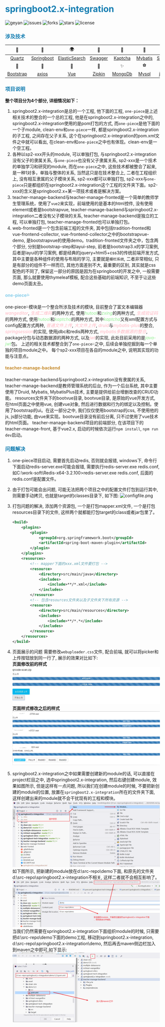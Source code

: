 # <font color="#137db1">springboot2.x-integration</font>
![geyan](https://img.shields.io/badge/%E6%9C%80%E5%85%89%E9%98%B4-%E8%B9%89%E8%B7%8E%E9%94%99%EF%BC%8C%E6%B6%88%E7%A3%A8%E8%BF%87%EF%BC%8C%E6%9C%80%E6%98%AF%E5%85%89%E9%98%B4%E5%8C%96%E6%B5%AE%E6%B2%AB-blue) ![issues](https://img.shields.io/github/issues/prayjourney/springboot2.x-integration)
 ![forks](https://img.shields.io/github/forks/prayjourney/springboot2.x-integration) ![stars](https://img.shields.io/github/stars/prayjourney/springboot2.x-integration) ![license](https://img.shields.io/github/license/prayjourney/springboot2.x-integration)

### <font color="#137db1">涉及技术</font>
|   🚀  |   🔫   |  🌍  |   🎃   |    📐  |   🌷   |   🎯   |   📚   |
| :----: | :----: | :----: | :----: | :----: | :----: | :----: | :----: |
| [Quartz](#Quartz) | [Springboot](#Springboot) | [ElasticSearch](#ElasticSearch) | [Swagger](#Swagger) | [Kaptcha](#Kaptcha) | [Mybatis](#Mybatis) | [Shiro](#Shiro) | [Redis](#Redis) |
|   🍇   |    🍌   |    🎫   |   🎁  |   ✨   |   ⚽    | 🎆 | 🎠 |
|[Bootstrap](#Bootstrap) | [axios](#axios) | [Vue](#Vue) | [Zipkin](#Zipkin) | [MongoDb](#MongoDb) | [Mysql](#Mysql) |[jwt](#jwt)| [wangEditor](#wangEditor) |

### <font color="#137db1">项目说明</font>
**整个项目分为4个部分, 详细情况如下：**

1. springboot2.x-integration是总的一个工程, 他下面的工程, `one-piece`是上述相关技术的整合的一个总的工程, 他是在springboot2.x-integration之中的, springboot2.x-integration使用的是pom打包的方式, 而`one-piece`是他下面的一个子module, clean-env和`one-piece`一样, 都是springboot2.x-integration的子工程, 之间存在父子关系, 这个在springboot2.x-integration的pom.xml文件之中就可以看出, 在clean-env和`one-piece`之中也有体现。clean-env是一个空工程。
2. 各种以sp2-xxx开头的module, 可以单独打包, 与springboot2.x-integration没有父子的隶属关系, 与`one-piece`也没有父子隶属关系, sp2-xxx是一个技术的单独学习和研究的module, 而在`one-piece`之中, 这些技术都被整合了起来, 是一种1对多，单独与整体的关系, 当然这只是在技术整合上, 二者在工程组织上, 没有相互隶属的父子模块关系, sp2-xxx都可以单独打包, sp2-xxx与`one-piece`只是都组织在springboot2.x-integration这个工程的文件夹下面。sp2-xxx的含义是springboot2.x+某一项技术或者是解决方案。
3. teacher-manage-backend与teacher-manage-fronted是一个简单的教师学生管理系统，使用了`vue2`来实现，前端使用的是基本的html控件, 没有使用element或者是bootstrapvue, teacher-manage-backend与springboot2.x-integration二者没有父子模块的关系, teacher-manage-backend是独立的工程, 可以单独打包, teacher-manage-fronted也可以单独打包。
4. web-fronted是一个包含前端工程的文件夹, 其中包括tradition-fronted和vue-frontend-collector, vue-frontend-collector之中的bootstrapvue-demo, 是bootstrapvue的使用demo。tradition-fronted文件夹之中，包含两个部分, 分别是bootstrap-step和layui-step, 前者是bootstrap3.x的学习案例, 后者是layui的学习案例, 都是经典的jquery+html5+css3的传统前端开发方式, 其中主要是各种组件的使用与布局的学习, 主要就是`栅栏系统`, 二者非常相似, 只是有部分的组件不一样而已, 其他方面差别不大, 最重要的区别, 其实就是css配色的不同了, 保留这一部分的原因是因为在springboot的开发之中, 一般需要页面, 那么就要使用thymeleaf模板, 配合这些基础的前端知识, 不至于让这些demo页面太丑。

#### <font color="skyblue">one-piece💦</font>
one-piece💦模块是一个整合所涉及技术的模块, 目前整合了富文本编辑器<font color="lightpink">*wangeditor*</font>, <font color="lightpink">*生成二维码*</font>的两种方式, 使用<font color="lightgreen">*hutool*</font>和<font color="lightgreen">*zxing*</font>的两种方式, <font color="lightpink">*生成验证码*</font>的两种方式, 使用<font color="lightgreen">*hutool*</font>和<font color="lightgreen">*kaptcha*</font>的两种方式, 其中<font color="lightgreen">*kaptcha*</font>又有xml配置方式与config配置方式两种, <font color="lightpink">*普通文件上传*</font>, <font color="lightpink">*大文件上传*</font>, <font color="lightpink">*druid*</font>与<font color="lightpink">*mybatis-plus*</font>的整合, <font color="lightpink">*springsession*</font>的实现, 使用jdbc和redis两种方式, <font color="lightpink">*mybatis多数据源的整合*</font>, package分包与动态数据源的两种方式, 以及<font color="lightpink">*jwt*</font>的实现, 此处目前采用的是<font color="lightgreen">*java-jwt*</font>包。
上述的相关技术都整合到了`one-piece💦`之中, 后续会单独挖掘到每一个单独的项目module之中。
每个sp2-xxx项目在各自的module之中, 说明其实现的功能与注意点。


#### <font color="#c68c2f">teacher-manage-backend</font>
teacher-manage-backend与springboot2.x-integration没有隶属的关系, teacher-manage-backend是教师管理系统的后台, 作为一个后台系统, 其中主要使用了Druid, Mybatis, MybatisPlus技术, 主要是提供给前台增删改查的CRUD功能。 resources文件夹下的bootvue目录, bootvue目录, 是原始的vue开发方式, 在html页面之中使用vue, 创建vue对象, 然后进行数据和行为的绑定以及控制。使用了bootstrap的ui。在这一部分之中, 我们仅仅使用bootstrap的css, 不使用他的js, js部分功能, 由vue来实现。bootvue目录没有前后分离, 只不过使用了vue技术的html页面。
teacher-manage-backend项目的前端部分, 在该项目下的teacher-manage-front, 基于vue2.x, 启动的时候依次运行`npm install`, `npm run dev`启动。

### <font color="#137db1">问题解决</font>
1. one-piece项目启动, 需要首先启动redis, 否则就会报错, windows下, 命令行下面启动redis-server.exe可能会报错, 需要执行redis-server.exe redis.conf, 如C:\work-soft\Redis-x64-3.2.100>redis-server.exe redis.conf, 后面的redis.conf是配置文件。

2. 由于打包可能会出问题, 可能无法把两个项目之中的配置文件打包到运行其中, 则需要手动拷贝, 也就是target的classes目录下, 如下图: 
![configfile.png](./asset/configfile.png)

3. 打包问题的解决, 添加两个资源包, 一个是打包mapper.xml文件, 一个是打包resources目录下的文件, 这样两个就都能打包target的class或者jar包里了。
    ```xml
    <build>
        <plugins>
            <plugin>
                <groupId>org.springframework.boot</groupId>
                <artifactId>spring-boot-maven-plugin</artifactId>
            </plugin>
        </plugins>
        <resources>
            <!-- mapper下面的xxx.xml文件要打包 -->
            <resource>
                <directory>src/main/java</directory>
                <includes>
                    <include>**/*.xml</include>
                </includes>
            </resource>
            <!-- 包含resources文件夹以及子文件夹下所有资源 -->
            <resource>
                <directory>src/main/resources</directory>
                <includes>
                    <include>**/*.*</include>
                </includes>
            </resource>
        </resources>
    </build>
    ```

4. 页面展示的问题
需要修改`webuploader.css`文件, 配合前端, 就可以将picker和上传按钮放到同一行了, 展示的效果对比如下:<br/>
**页面修改前的样式**
![](https://raw.githubusercontent.com/prayjourney/img-home/master/img/20201029162225.jpg)
**页面样式修改之后的样式**
![](https://raw.githubusercontent.com/prayjourney/img-home/master/img/20201029164856.png)

5. springboot2.x-integration之中如果需要创建新的module的话, 可以直接在project栏目之中, 选中springboot2.x-integration, 然后右键创建module, 效果如图所示, 但是这样有一点问题, 所以我们在创建module的时候, 不要把新创建的module的位置, 放置在`springboot2.x-integration`所在的文件夹下面, 这样创建出来的module就不会干扰现有的工程和模块。
![](https://raw.githubusercontent.com/prayjourney/img-home/master/img/20210111182212.png)如下图所示, 把新建的module放在d:\src-repo\demo下面, 和原先的文件夹d:\src-repo\springboot2.x-integration不相关, 这样二者就不会相互影响了。
![](https://raw.githubusercontent.com/prayjourney/img-home/master/img/20210111182553.png)
当我们仍然需要在springboot2.x-integration下面组织module的时候, 只需要把d:\src-repo\demo下面的demo工程, 移动到springboot2.x-integration, d:\src-repo\springboot2.x-integration\demo, 然后再去maven侧边栏加入到maven之中即可,如下显示:
![](https://raw.githubusercontent.com/prayjourney/img-home/master/img/20210111183319.png)